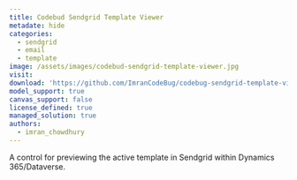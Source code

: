 ```yaml
---
title: Codebud Sendgrid Template Viewer
metadate: hide
categories:
  - sendgrid
  - email
  - template
image: /assets/images/codebud-sendgrid-template-viewer.jpg
visit: 
download: 'https://github.com/ImranCodeBug/codebug-sendgrid-template-viewer-pcf'
model_support: true
canvas_support: false
license_defined: true
managed_solution: true
authors:
  - imran_chowdhury
---
```

A control for previewing the active template in Sendgrid within Dynamics 365/Dataverse.
